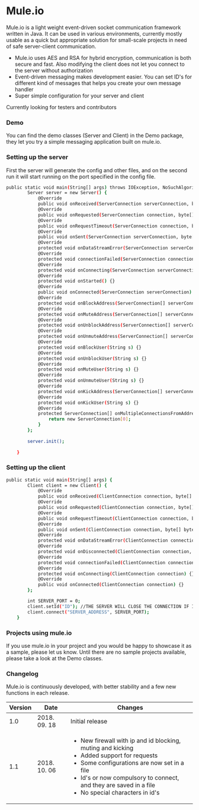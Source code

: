 # Mule.io

Mule.io is a light weight event-driven socket communication framework written in Java. It can be used in various environments, currently mostly usable as a quick but appropriate solution for small-scale projects in need of safe server-client communication.

- Mule.io uses AES and RSA for hybrid encryption, communication is both secure and fast. Also modifying the client does not let you connect to the server without authorization
- Event-driven messaging makes development easier. You can set ID's for different kind of messages that helps you create your own message handler
- Super simple configuration for your  server and client

Currently looking for testers and contributors

### Demo

You can find the demo classes (Server and Client) in the Demo package, they let you try a simple messaging application built on mule.io.

### Setting up the server

First the server will generate the config and other files, and on the second run it will start running on the port specified in the config file.

```sh
public static void main(String[] args) throws IOException, NoSuchAlgorithmException {
        Server server = new Server() {
            @Override
            public void onReceived(ServerConnection serverConnection, byte[] bytes, byte[] bytes1) {}
            @Override
            public void onRequested(ServerConnection connection, byte[] bytes, byte[] bytes1, byte[] bytes2) {}
            @Override
            public void onRequestTimeout(ServerConnection connection, byte[] bytes, byte[] bytes1) {}
            @Override
            public void onSent(ServerConnection serverConnection, byte[] bytes, byte[] bytes1) {}
            @Override
            protected void onDataStreamError(ServerConnection serverConnection) {}
            @Override
            protected void connectionFailed(ServerConnection connection, Exception e) {}
            @Override
            protected void onConnecting(ServerConnection serverConnection) {}
            @Override
            protected void onStarted() {}
            @Override
            public void onConnected(ServerConnection serverConnection) {}
            @Override
            protected void onBlockAddress(ServerConnection[] serverConnections) {}
            @Override
            protected void onMuteAddress(ServerConnection[] serverConnections) {}
            @Override
            protected void onUnblockAddress(ServerConnection[] serverConnections) {}
            @Override
            protected void onUnmuteAddress(ServerConnection[] serverConnections) {}
            @Override
            protected void onBlockUser(String s) {}
            @Override
            protected void onUnblockUser(String s) {}
            @Override
            protected void onMuteUser(String s) {}
            @Override
            protected void onUnmuteUser(String s) {}
            @Override
            protected void onKickAddress(ServerConnection[] serverConnections) {}
            @Override
            protected void onKickUser(String s) {}
            @Override
            protected ServerConnection[] onMultipleConnectionsFromAddress(ServerConnection[] serverConnections) {
                return new ServerConnection[0];
            }
        };
        
        server.init();
        
    }
```

### Setting up the client
```sh
public static void main(String[] args) {
        Client client = new Client() {
            @Override
            public void onReceived(ClientConnection connection, byte[] bytes, byte[] bytes1) {}
            @Override
            public void onRequested(ClientConnection connection, byte[] bytes, byte[] bytes1, byte[] bytes2) {}
            @Override
            public void onRequestTimeout(ClientConnection connection, byte[] bytes, byte[] bytes1) {}
            @Override
            public void onSent(ClientConnection connection, byte[] bytes, byte[] bytes1) {}
            @Override
            protected void onDataStreamError(ClientConnection connection) {}
            @Override
            protected void onDisconnected(ClientConnection connection, Exception e) {}
            @Override
            protected void connectionFailed(ClientConnection connection, Exception e) {}
            @Override
            protected void onConnecting(ClientConnection connection) {}
            @Override
            public void onConnected(ClientConnection connection) {}
        };

        int SERVER_PORT = 0;
        client.setId("ID"); //THE SERVER WILL CLOSE THE CONNECTION IF IT DOES NOT RECEIVE A VALID ID
        client.connect("SERVER_ADDRESS", SERVER_PORT);
    }
```

### Projects using mule.io

If you use mule.io in your project and you would be happy to showcase it as a sample, please let us know.
Until there are no sample projects available, please take a look at the Demo classes.


### Changelog

Mule.io is continuously developed, with better stability and a few new functions in each release.

| Version | Date |Changes |
| ------ | ------ | ------ |
| 1.0 | 2018. 09. 18 | Initial release |
| 1.1 | 2018. 10. 06 | <ul><li>New firewall with ip and id blocking, muting and kicking</li><li>Added support for requests</li><li>Some configurations are now set in a file</li><li>Id's or now compulsory to connect, and they are saved in a file</li><li>No special characters in id's</li></ul> |

